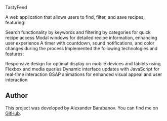 TastyFeed

A web application that allows users to find, filter, and save recipes, featuring:

Search functionality by keywords and filtering by categories for quick recipe access
Modal windows for detailed recipe information, enhancing user experience
A timer with countdown, sound notifications, and color changes during the process
Implemented the following technologies and features:

Responsive design for optimal display on mobile devices and tablets using Flexbox and media queries
Dynamic interface updates with JavaScript for real-time interaction
GSAP animations for enhanced visual appeal and user interaction

## Author

This project was developed by Alexander Barabanov. You can find me on [GitHub]((https://github.com/Aleksandr-Barabanov-DE)).
